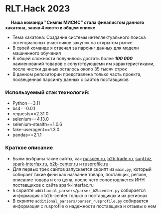 # RLT.Hack 2023
&emsp;
**Наша команда "Симпы МИСИС" стала финалистом данного хакатона, заняв 4 место в общем списке** <br /> 

- Тема хакатона: Создание системы интеллектуального поиска потенциальных участников закупок на открытом рынке <br />
- В своей команде я отвечал за парсинг данных для модели машиннного обучения <br />
- В общей сложности получилось достать более ***100 000*** наименований товаров с сопутствующеми им характеристиками, после чистки данных осталось около 35 тысяч строк<br />
- В данном репозитории представлена только часть проекта, посвещенная парсингу данных с сайтов поставщиков

### Используемый стэк технологий:
- Python==3.11 <br />
- bs4==0.0.1 <br />
- requests==2.31.0 <br />
- selenium==4.13.0 <br />
- selenium-stealth==1.0.6 <br />
- fake-useragent==1.3.0 <br />
- pandas==2.1.1 <br />

### Краткое описание 
- Былм выбраны такие сайты, как [pulscen.ru](https://msk.pulscen.ru/), [b2b.trade.ru](http://b2btrade.ru/), [supl.biz](https://supl.biz/), [spark-interfax.ru](https://spark-interfax.ru/search), [b2b-center.ru](https://www.b2b-center.ru/) и [rusprofile.ru](https://www.rusprofile.ru/)
- Для первых трех сайтов запускается скрипт из `main.py`, который собирает такие фичи как название товара, поставщик, регион, описание товара и его цена, после чего сопостовляется ИНН поставщиков с сайта spark-interfax.ru
- в скрипте `additional_parsers/parser_b2bcenter.py` собирается информация с b2b-center только о поставщиках и их регионах
- В скрипте `additional_parsers/parser_rusprofile.py` собирается информация с rusprofile о надежности поставщика и отзывы о нем

  

